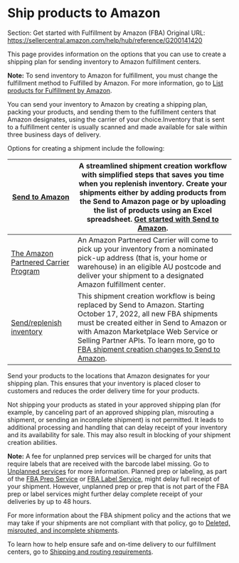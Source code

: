 # Ship products to Amazon

Section: Get started with Fulfillment by Amazon (FBA)
Original URL: https://sellercentral.amazon.com/help/hub/reference/G200141420

This page provides information on the options that you can use to create a
shipping plan for sending inventory to Amazon fulfillment centers.

**Note:** To send inventory to Amazon for fulfillment, you must change the
fulfillment method to Fulfilled by Amazon. For more information, go to [List
products for Fulfillment by Amazon](/gp/help/G200141220).

You can send your inventory to Amazon by creating a shipping plan, packing
your products, and sending them to the fulfillment centers that Amazon
designates, using the carrier of your choice.Inventory that is sent to a
fulfillment center is usually scanned and made available for sale within three
business days of delivery.

Options for creating a shipment include the following:

[Send to Amazon](/gp/help/G6925SDD66GDLXJW) | A streamlined shipment creation workflow with simplified steps that saves you time when you replenish inventory. Create your shipments either by adding products from the Send to Amazon page or by uploading the list of products using an Excel spreadsheet. [Get started with Send to Amazon](/fba/sendtoamazon/confirm_content_step).  
---|---  
[The Amazon Partnered Carrier Program](/gp/help/G201119120) | An Amazon Partnered Carrier will come to pick up your inventory from a nominated pick-up address (that is, your home or warehouse) in an eligible AU postcode and deliver your shipment to a designated Amazon fulfillment center.   
[Send/replenish inventory](/gp/help/201021820) | This shipment creation workflow is being replaced by Send to Amazon. Starting October 17, 2022, all new FBA shipments must be created either in Send to Amazon or with Amazon Marketplace Web Service or Selling Partner APIs. To learn more, go to [FBA shipment creation changes to Send to Amazon](/gp/help/GF3FZUPP7UZ34AZY).  
  
Send your products to the locations that Amazon designates for your shipping
plan. This ensures that your inventory is placed closer to customers and
reduces the order delivery time for your products.

Not shipping your products as stated in your approved shipping plan (for
example, by canceling part of an approved shipping plan, misrouting a
shipment, or sending an incomplete shipment) is not permitted. It leads to
additional processing and handling that can delay receipt of your inventory
and its availability for sale. This may also result in blocking of your
shipment creation abilities.

**Note:** A fee for unplanned prep services will be charged for units that
require labels that are received with the barcode label missing. Go to
[Unplanned services](/gp/help/G201000230) for more information. Planned prep
or labeling, as part of the [FBA Prep Service](/gp/help/G201023020) or [FBA
Label Service](/gp/help/G200483750), might delay full receipt of your
shipment. However, unplanned prep or prep that is not part of the FBA prep or
label services might further delay complete receipt of your deliveries by up
to 48 hours.

For more information about the FBA shipment policy and the actions that we may
take if your shipments are not compliant with that policy, go to [Deleted,
misrouted, and incomplete shipments](/gp/help/GLMEBQLNBY97ANYY).

To learn how to help ensure safe and on-time delivery to our fulfillment
centers, go to [Shipping and routing requirements](/gp/help/G200141510).

